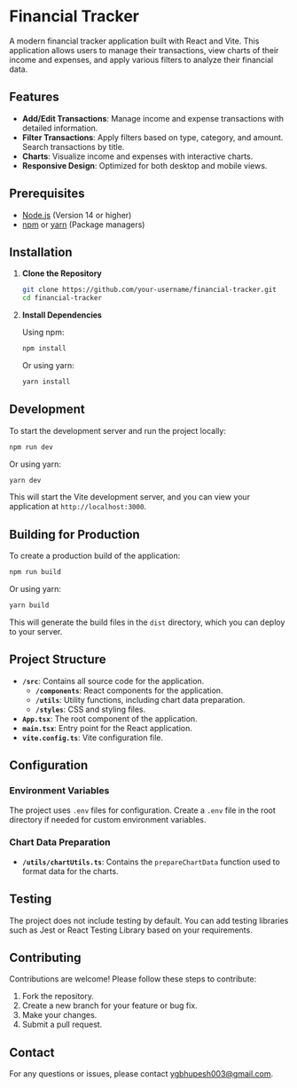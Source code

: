 
# Financial Tracker

A modern financial tracker application built with React and Vite. This application allows users to manage their transactions, view charts of their income and expenses, and apply various filters to analyze their financial data.

## Features

- **Add/Edit Transactions**: Manage income and expense transactions with detailed information.
- **Filter Transactions**: Apply filters based on type, category, and amount. Search transactions by title.
- **Charts**: Visualize income and expenses with interactive charts.
- **Responsive Design**: Optimized for both desktop and mobile views.

## Prerequisites

- [Node.js](https://nodejs.org/) (Version 14 or higher)
- [npm](https://www.npmjs.com/) or [yarn](https://yarnpkg.com/) (Package managers)

## Installation

1. **Clone the Repository**

   ```bash
   git clone https://github.com/your-username/financial-tracker.git
   cd financial-tracker
   ```

2. **Install Dependencies**

   Using npm:

   ```bash
   npm install
   ```

   Or using yarn:

   ```bash
   yarn install
   ```

## Development

To start the development server and run the project locally:

```bash
npm run dev
```

Or using yarn:

```bash
yarn dev
```

This will start the Vite development server, and you can view your application at `http://localhost:3000`.

## Building for Production

To create a production build of the application:

```bash
npm run build
```

Or using yarn:

```bash
yarn build
```

This will generate the build files in the `dist` directory, which you can deploy to your server.

## Project Structure

- **`/src`**: Contains all source code for the application.
  - **`/components`**: React components for the application.
  - **`/utils`**: Utility functions, including chart data preparation.
  - **`/styles`**: CSS and styling files.
- **`App.tsx`**: The root component of the application.
- **`main.tsx`**: Entry point for the React application.
- **`vite.config.ts`**: Vite configuration file.

## Configuration

### Environment Variables

The project uses `.env` files for configuration. Create a `.env` file in the root directory if needed for custom environment variables.

### Chart Data Preparation

- **`/utils/chartUtils.ts`**: Contains the `prepareChartData` function used to format data for the charts.

## Testing

The project does not include testing by default. You can add testing libraries such as Jest or React Testing Library based on your requirements.

## Contributing

Contributions are welcome! Please follow these steps to contribute:

1. Fork the repository.
2. Create a new branch for your feature or bug fix.
3. Make your changes.
4. Submit a pull request.


## Contact

For any questions or issues, please contact [ygbhupesh003@gmail.com](mailto:ygbhupesh003@gmail.com).
